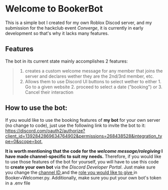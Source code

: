 # Welcome to BookerBot

This is a simple bot I created for my own Roblox Discod server, and my submission for the hackclub event *Converge*, it is currently in early development so that's why it lacks many features.

## Features
The bot in its current state mainly accomplishes 2 features:
> 1. creates a custom welcome message for any member that joins the server and declares wether they are the 2nd/3rd member, etc.
> 2. Allows them to use Discord UI buttons to select wether to either 1. Go to a given website 2. proceed to select a date ("booking") or 3. Cancel their interaction

## How to use the bot:

If you would like to use the booking features of **my bot** for your own server (no change to code), just use the following link to invite the bot to it: https://discord.com/oauth2/authorize?client_id=1392842869634764902&permissions=268438528&integration_type=0&scope=bot,

**It is worth mentioning that the code for the *welcome message/rolegiving* I have made channel-specific to suit my needs.** Therefore, if you would like to use those features of the bot for yourself, you will have to use this code to **create your own bot** via the *Discord Developer Portal*. Just make sure you change the <ins> channel ID </ins> and the <ins> role you would like to give </ins> in Booker+Welcomer.py. Additionally, make sure you put your own bot's token in a .env file
